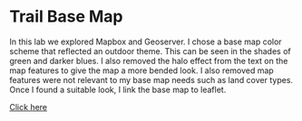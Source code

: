 # Trail Base Map

In this lab we explored Mapbox and Geoserver. I chose a base map color scheme that reflected an outdoor theme. This can be seen in the shades of green and darker blues. I also removed the halo effect from the text on the map features to give the map a more bended look. I also removed map features were not relevant to my base map needs such as land cover types. Once I found a suitable look, I link the base map to leaflet.



<a href="https://clarype.github.io/TrailBaseMap/">Click here</a>


